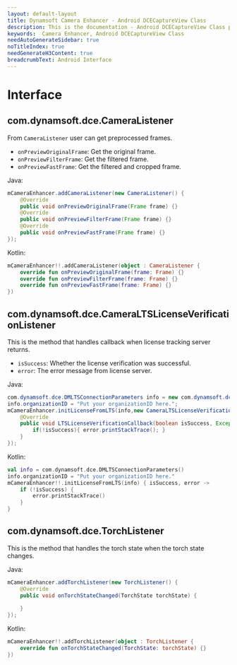 ```yaml
---
layout: default-layout
title: Dynamsoft Camera Enhancer - Android DCECaptureView Class
description: This is the documentation - Android DCECaptureView Class page of Dynamsoft Camera Enhancer.
keywords:  Camera Enhancer, Android DCECaptureView Class
needAutoGenerateSidebar: true
noTitleIndex: true
needGenerateH3Content: true
breadcrumbText: Android Interface
---
```


# Interface

## com.dynamsoft.dce.CameraListener

From `CameraListener` user can get preprocessed frames.

- `onPreviewOriginalFrame`: Get the original frame.
- `onPreviewFilterFrame`: Get the filtered frame.
- `onPreviewFastFrame`: Get the filtered and cropped frame.

Java:

```java
mCameraEnhancer.addCameraListener(new CameraListener() {
    @Override
    public void onPreviewOriginalFrame(Frame frame) {}
    @Override
    public void onPreviewFilterFrame(Frame frame) {}
    @Override
    public void onPreviewFastFrame(Frame frame) {}
});
```

Kotlin:

```kotlin
mCameraEnhancer!!.addCameraListener(object : CameraListener {
    override fun onPreviewOriginalFrame(frame: Frame) {}
    override fun onPreviewFilterFrame(frame: Frame) {}
    override fun onPreviewFastFrame(frame: Frame) {}
})
```

## com.dynamsoft.dce.CameraLTSLicenseVerificationListener

This is the method that handles callback when license tracking server returns.

- `isSuccess`: Whether the license verification was successful.
- `error`: The error message from license server.

Java:

```java
com.dynamsoft.dce.DMLTSConnectionParameters info = new com.dynamsoft.dce.DMLTSConnectionParameters();
info.organizationID = "Put your organizationID here.";
mCameraEnhancer.initLicenseFromLTS(info,new CameraLTSLicenseVerificationListener() {
    @Override
    public void LTSLicenseVerificationCallback(boolean isSuccess, Exception error) {
        if(!isSuccess){ error.printStackTrace(); }
    }
});
```

Kotlin:

```kotlin
val info = com.dynamsoft.dce.DMLTSConnectionParameters()
info.organizationID = "Put your organizationID here."
mCameraEnhancer!!.initLicenseFromLTS(info) { isSuccess, error ->
    if (!isSuccess) {
        error.printStackTrace()
    }
}
```

## com.dynamsoft.dce.TorchListener

This is the method that handles the torch state when the torch state changes.

Java:

```java
mCameraEnhancer.addTorchListener(new TorchListener() {
    @Override
    public void onTorchStateChanged(TorchState torchState) {
                
    }
});
```

Kotlin:

```kotlin
mCameraEnhancer!!.addTorchListener(object : TorchListener {
    override fun onTorchStateChanged(TorchState: torchState) {}
})
```
